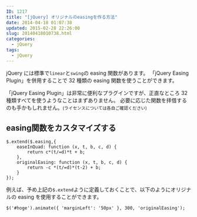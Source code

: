 ```yaml
---
ID: 1217
title: "[jQuery] オリジナルのeasingを作る方法"
date: 2014-04-18 01:07:38
updated: 2015-02-28 22:26:00
slug: 20140418010738.html
categories:
  - jQuery
tags:
  - jQuery
---
```


jQuery には標準で<code>linear</code>と<code>swing</code>の easing 関数があります。
「jQuery Easing Plugin」を併用することで 32 種類の easing 関数を使うことができます。

<!--more-->

「jQuery Easing Plugin」は非常に便利なプラグインですが、正直なところ 32 種類すべてを使うようなことはまずありません。
必要に応じた関数を拝借するのも手かもしれません。<small>(ライセンスについては各自ご確認ください)</small>

<h2>easing関数をカスタマイズする</h2>
<pre class="language-javascript"><code>$.extend($.easing,{
    easeInQuad: function (x, t, b, c, d) {
        return c*(t/=d)*t + b;
    },
    originalEasing: function (x, t, b, c, d) {
        return -c *(t/=d)*(t-2) + b;
    }
});</code></pre>

例えば、予め上記の<code>\$.extend</code>ように定義しておくことで、以下のようにオリジナルの easing を使用することができます。

<pre class="language-javascript"><code>$('#hoge').animate({ 'marginLeft': '50px' }, 300, 'originalEasing');</code></pre>
